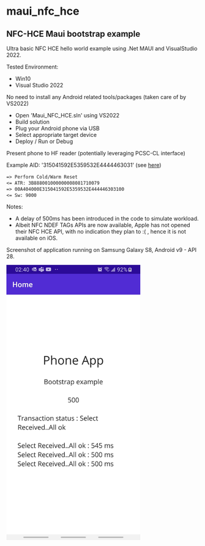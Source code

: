 # maui_nfc_hce

## NFC-HCE Maui bootstrap example  

Ultra basic NFC HCE hello world example using .Net MAUI and VisualStudio 2022.

Tested Environment:
- Win10
- Visual Studio 2022

No need to install any Android related tools/packages (taken care of by VS2022)

- Open 'Maui_NFC_HCE.sln' using VS2022
- Build solution
- Plug your Android phone via USB
- Select appropriate target device
- Deploy / Run or Debug  

Present phone to HF reader (potentially leveraging PCSC-CL interface)

Example AID: '315041592E5359532E4444463031' (see [here](https://github.com/sylvain-prevost/maui_nfc_hce/blob/main/Platforms/Android/AndroidManifest.xml))

```
=> Perform Cold/Warm Reset
<= ATR: 3B888001000000008081710079
=> 00A404000E315041592E5359532E444446303100
<= Sw: 9000
```

Notes: 
- A delay of 500ms has been introduced in the code to simulate workload.
- Albeit NFC NDEF TAGs APIs are now available, Apple has not opened their NFC HCE API, with no indication they plan to :( , hence it is not available on iOS.

Screenshot of application running on Samsung Galaxy S8, Android v9 - API 28.

<img style='width: 350px' src="assets/screenshot.jpg"></img>







